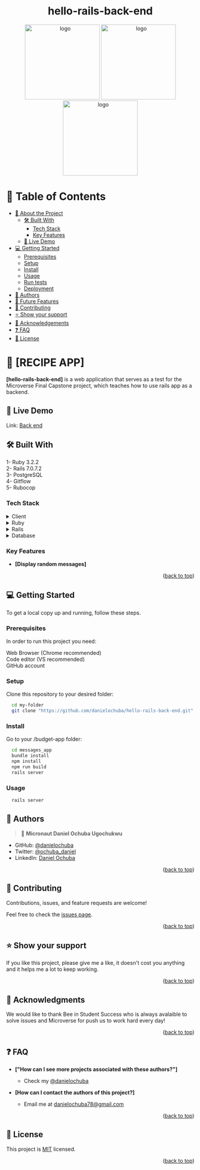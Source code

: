<a name="readme-top"></a>

<div align="center">

<h1><b>hello-rails-back-end</b></h1>
 
  <img src="./page1.png" alt="logo" width="200"  height="auto">
  <img src="./page2.png" alt="logo" width="200"  height="auto">
  <img src="./erd_diagram.png" alt="logo" width="200"  height="auto">
  <br/>

</div>


# 📗 Table of Contents

- [📖 About the Project](#about-project)
  - [🛠 Built With](#built-with)
    - [Tech Stack](#tech-stack)
    - [Key Features](#key-features)
  - [🚀 Live Demo](#live-demo)
- [💻 Getting Started](#getting-started)
  - [Prerequisites](#prerequisites)
  - [Setup](#setup)
  - [Install](#install)
  - [Usage](#usage)
  - [Run tests](#run-tests)
  - [Deployment](#triangular_flag_on_post-deployment)
- [👥 Authors](#authors)
- [🔭 Future Features](#future-features)
- [🤝 Contributing](#contributing)
- [⭐️ Show your support](#support)
- [🙏 Acknowledgements](#acknowledgements)
- [❓ FAQ](#faq)
- [📝 License](#license)

# 📖 [RECIPE APP] <a name="about-project"></a>

**[hello-rails-back-end]**  is a web application that serves as a test for the Microverse Final Capstone project, which teaches how to use rails app as a backend.

## 🚀 Live Demo <a name="live-demo"></a>
Link: [Back end](https://github.com/danielochuba/hello-rails-back-end/pull/1)

## 🛠 Built With <a name="built-with"></a>

1- Ruby 3.2.2<br>
2- Rails 7.0.7.2<br>
3- PostgreSQL<br>
4- Gitflow<br>
5- Rubocop<br>

### Tech Stack <a name="tech-stack"></a>

<details>
  <summary>Client</summary>
  <ul>
    <li><a href="https://www.microverse.org/">Microverse</a></li>
  </ul>
</details>

<details>
<summary>Ruby</summary>
  <ul>
    <li><a href="https://www.ruby-lang.org/">Ruby</a></li>
  </ul>
</details>

<details>
<summary>Rails</summary>
  <ul>
    <li><a href="https://www.rubyonrails.org/">Rails</a></li>
  </ul>
</details>

<details>
<summary>Database</summary>
  <ul>
    <li><a href="https://www.postgresql.org/">PostgreSQL</a></li>
  </ul>
</details>

### Key Features <a name="key-features"></a>
- **[Display random messages]**


<p align="right">(<a href="#readme-top">back to top</a>)</p>

## 💻 Getting Started <a name="getting-started"></a>

To get a local copy up and running, follow these steps.

### Prerequisites

In order to run this project you need:

Web Browser (Chrome recommended)<br>
Code editor (VS recommended)<br>
GitHub account<br>

### Setup

Clone this repository to your desired folder:

```sh
  cd my-folder
  git clone "https://github.com/danielochuba/hello-rails-back-end.git"
```
### Install

Go to your /budget-app folder:

```sh
  cd messages_app
  bundle install
  npm install
  npm run build
  rails server
```

### Usage

```sh
  rails server
```


## 👥 Authors <a name="authors"></a>

> 👤 **Micronaut Daniel Ochuba Ugochukwu**

- GitHub: [@danielochuba](https://github.com/danielochuba)
- Twitter: [@ochuba_daniel](https://twitter.com/ochuba_daniel)
- LinkedIn: [Daniel Ochuba](https://www.linkedin.com/in/daniel-ochuba-ugochukwu)

<p align="right">(<a href="#readme-top">back to top</a>)</p>

## 🤝 Contributing <a name="contributing"></a>

Contributions, issues, and feature requests are welcome!

Feel free to check the [issues page](../../issues/).

<p align="right">(<a href="#readme-top">back to top</a>)</p>

## ⭐️ Show your support <a name="support"></a>

If you like this project, please give me a like, it doesn't cost you anything and it helps me a lot to keep working.

<p align="right">(<a href="#readme-top">back to top</a>)</p>

## 🙏 Acknowledgments <a name="acknowledgements"></a>

We would like to thank Bee in Student Success who is always avalaible to solve issues and Microverse for push us to work hard every day!


<p align="right">(<a href="#readme-top">back to top</a>)</p>

## ❓ FAQ <a name="faq"></a>

- **["How can I see more projects associated with these authors?"]**

   - Check my [@danielochuba](https://github.com/danielochuba)

- **[How can I contact the authors of this project?]**
  - Email me at danielochuba78@gmail.com

  
<p align="right">(<a href="#readme-top">back to top</a>)</p>

## 📝 License <a name="license"></a>

This project is [MIT](./LICENSE) licensed.

<p align="right">(<a href="#readme-top">back to top</a>)</p>
 
